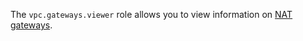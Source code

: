 The `vpc.gateways.viewer` role allows you to view information on [NAT gateways](../../../vpc/concepts/gateways.md).
